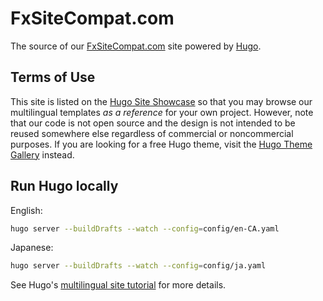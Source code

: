 # FxSiteCompat.com

The source of our [FxSiteCompat.com](https://www.fxsitecompat.com/) site powered by [Hugo](https://gohugo.io/).

## Terms of Use

This site is listed on the [Hugo Site Showcase](https://gohugo.io/showcase/) so that you may browse our multilingual templates *as a reference* for your own project. However, note that our code is not open source and the design is not intended to be reused somewhere else regardless of commercial or noncommercial purposes. If you are looking for a free Hugo theme, visit the [Hugo Theme Gallery](http://themes.gohugo.io/) instead.

## Run Hugo locally

English:

```bash
hugo server --buildDrafts --watch --config=config/en-CA.yaml
```

Japanese:

```bash
hugo server --buildDrafts --watch --config=config/ja.yaml
```

See Hugo's [multilingual site tutorial](https://gohugo.io/tutorials/create-a-multilingual-site/) for more details.
